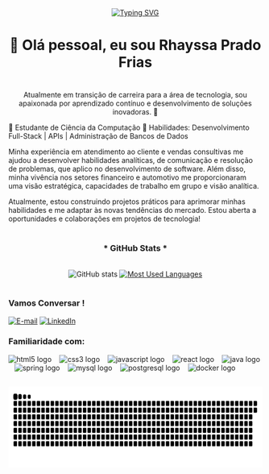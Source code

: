 <div align="center">
  <a href="https://git.io/typing-svg">
    <img src="https://readme-typing-svg.demolab.com?font=Fira+Code&weight=500&size=22&pause=1000&color=A020F0&center=true&vCenter=true&random=false&width=524&lines=+Welcome+to+my+profile!" alt="Typing SVG">
  </a>
</div>

<h1 align="center">
 👋 Olá pessoal, eu sou Rhayssa Prado Frias
</h1>

#

<p align="center">Atualmente em transição de carreira para a área de tecnologia, sou apaixonada por aprendizado contínuo e desenvolvimento de soluções inovadoras. 🎯

📌 Estudante de Ciência da Computação
🔗 Habilidades: Desenvolvimento Full-Stack | APIs | Administração de Bancos de Dados

Minha experiência em atendimento ao cliente e vendas consultivas me ajudou a desenvolver habilidades analíticas, de comunicação e resolução de problemas, que aplico no desenvolvimento de software. Além disso, minha vivência nos setores financeiro e automotivo me proporcionaram uma visão estratégica, capacidades de trabalho em grupo e visão analítica.

Atualmente, estou construindo projetos práticos para aprimorar minhas habilidades e me adaptar às novas tendências do mercado. Estou aberta a oportunidades e colaborações em projetos de tecnologia!
  
#

<div style="text-align: center;" align="center">
  <h3>* GitHub Stats *</h3>
  <br>
  <img height=160 src="https://github-readme-stats-git-masterrstaa-rickstaa.vercel.app/api?username=RhayPradoF&hide_title=true&show_icons=true&include_all_commits=false&count_private=true&line_height=25&hide=issues&bg_color=000&title_color=FF00F6&text_color=FFF&border_radius=3&border_color=36123c&icon_color=FF00F6&theme=jolly" alt="GitHub stats">

  <a href="https://github.com/RhayPradoF/github-readme-stats">
    <img height=160 src="https://github-readme-stats-git-masterrstaa-rickstaa.vercel.app/api/top-langs/?username=RhayPradoF&line_height=10&card_width=290&layout=compact&hide_title=false&count_private=true&langs_count=4&show_icons=true&title_color=FF00F6&hide=html,scss,less&bg_color=000&text_color=8B8B8B&border_radius=3&border_color=561760&count_private=true" alt="Most Used Languages">
  </a>
</div>


#

#

<img align="right" alt="" height="190px" src="./src/study.gif">

<h3 align="left">Vamos Conversar !</h3>

[![E-mail](https://img.shields.io/badge/-Email-000?style=for-the-badge&logo=microsoft-outlook&logoColor=FF00F6&color:FFF)](mailto:rhayssa.c.prado@gmail.com)
[![LinkedIn](https://img.shields.io/badge/-LinkedIn-000?style=for-the-badge&logo=linkedin&logoColor=FF00F6&color:FFF)](https://www.linkedin.com/in/mari4souza/)



<h3 align="left">Familiaridade com: </h3>

<div align="left">
  <img src="https://cdn.jsdelivr.net/gh/devicons/devicon/icons/html5/html5-original.svg" height="25" alt="html5 logo"  />
  <img width="8" />
  <img src="https://cdn.jsdelivr.net/gh/devicons/devicon/icons/css3/css3-original.svg" height="25" alt="css3 logo"  />
  <img width="8" />
  <img src="https://cdn.jsdelivr.net/gh/devicons/devicon/icons/javascript/javascript-plain.svg" height="25" alt="javascript logo"  />
  <img width="8" />
  <img src="https://cdn.jsdelivr.net/gh/devicons/devicon/icons/react/react-original.svg" height="25" alt="react logo"  />
  <img width="8" />
  <img src="https://cdn.jsdelivr.net/gh/devicons/devicon/icons/java/java-original.svg" height="25" alt="java logo"  />
  <img width="8" />
  <img src="https://cdn.jsdelivr.net/gh/devicons/devicon/icons/spring/spring-original.svg" height="25" alt="spring logo"  />
  <img width="8" />
  <img src="https://cdn.jsdelivr.net/gh/devicons/devicon/icons/mysql/mysql-original.svg" height="25" alt="mysql logo"  />
  <img width="8" />
  <img src="https://cdn.jsdelivr.net/gh/devicons/devicon/icons/postgresql/postgresql-original.svg" height="25" alt="postgresql logo"  />
  <img width="8" />
  <img src="https://cdn.jsdelivr.net/gh/devicons/devicon/icons/docker/docker-original.svg" height="25" alt="docker logo"  />
</div>

  
  ##
<picture align="center">
  <source height=200 media="(prefers-color-scheme: dark)" srcset="https://raw.githubusercontent.com/RhayPradoF/RhayPradoF/output/github-contribution-grid-snake-dark.svg">
  <source height=200 media="(prefers-color-scheme: light)" srcset="https://raw.githubusercontent.com/RhayPradoF/RhayPradoF/output/github-contribution-grid-snake-dark.svg">
  <img height=160 align="center" alt="github contribution grid snake animation" src="https://raw.githubusercontent.com/RhayPradoF/RhayPradoF/output/github-contribution-grid-snake.svg">
</picture>



<img align="center" alt="" src="./src/header-gif.gif">

#




